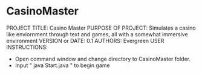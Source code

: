 # CasinoMaster
PROJECT TITLE: Casino Master
PURPOSE OF PROJECT: Simulates a casino like enviornment through text and games,
all with a somewhat immersive environment
VERSION or DATE: 0.1
AUTHORS: Evergreen
USER INSTRUCTIONS:
- Open command window and change directory to CasinoMaster folder.
- Input " java Start.java " to begin game
